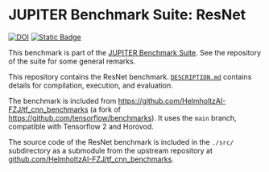 # JUPITER Benchmark Suite: ResNet

[![DOI](https://zenodo.org/badge/831446381.svg)](https://zenodo.org/badge/latestdoi/831446381) [![Static Badge](https://img.shields.io/badge/DOI%20(Suite)-10.5281%2Fzenodo.12737073-blue)](https://zenodo.org/badge/latestdoi/764615316)

This benchmark is part of the [JUPITER Benchmark Suite](https://github.com/FZJ-JSC/jubench). See the repository of the suite for some general remarks.

This repository contains the ResNet benchmark. [`DESCRIPTION.md`](DESCRIPTION.md) contains details for compilation, execution, and evaluation.

The benchmark is included from https://github.com/HelmholtzAI-FZJ/tf_cnn_benchmarks (a fork of https://github.com/tensorflow/benchmarks). It uses the `main` branch, compatible with Tensorflow 2 and Horovod.

The source code of the ResNet benchmark is included in the `./src/` subdirectory as a submodule from the upstream repository at [github.com/HelmholtzAI-FZJ/tf_cnn_benchmarks](https://github.com/HelmholtzAI-FZJ/tf_cnn_benchmarks).
